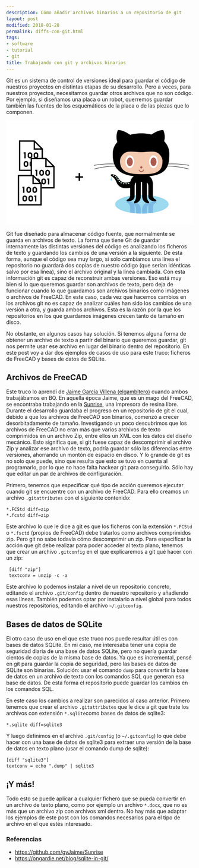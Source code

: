 ```yaml
---
description: Cómo añadir archivos binarios a un repositorio de git
layout: post
modified: 2018-01-28
permalink: diffs-con-git.html
tags:
- software
- tutorial
- git
title: Trabajando con git y archivos binarios
---
```


Git es un sistema de control de versiones ideal para guardar el código de nuestros proyectos en distintas etapas de su desarrollo. Pero a veces, para nuestros proyectos, necesitamos guardar otros archivos que no son código. Por ejemplo, si diseñamos una placa o un robot, querremos guardar también las fuentes de los esquemáticos de la placa o de las piezas que lo componen.

![Octocat al rescate!](/img/blog/2018-01-28/header.png)

Git fue diseñado para almacenar código fuente, que normalmente se guarda en archivos de texto. La forma que tiene Git de guardar internamente las distintas versiones del código es analizando los ficheros de texto y guardando los cambios de una versión a la siguiente. De esta forma, aunque el código sea muy largo, si sólo cambiamos una línea el repositorio no guardará dos copias de nuestro código (que serían idénticas salvo por esa línea), sino el archivo original y la línea cambiada. Con esta  información git es capaz de reconstruir ambas versiones. Eso está muy bien si lo que queremos guardar son archivos de texto, pero deja de funcionar cuando lo que guardamos son archivos binarios como imágenes o archivos de FreeCAD. En este caso, cada vez que hacemos cambios en los archivos git no es capaz de analizar cuáles  han sido los cambios de una versión a otra, y guarda ambos archivos. Esta es la razón por la que los repositorios en los que guardamos imágenes crecen tanto de tamaño en disco.

No obstante, en algunos casos hay solución. Si tenemos alguna forma de obtener un archivo de texto a partir del binario que queremos guardar, git nos permite usar ese archivo en lugar del binario dentro del repositorio. En este post voy a dar dos ejemplos de casos de uso para este truco: ficheros de FreeCAD y bases de datos de SQLite.

## Archivos de FreeCAD
Este truco lo aprendí de [Jaime García Villena (elgambitero)](https://github.com/gvJaime) cuando ambos trabajábamos en BQ. En aquella época Jaime, que es un mago del FreeCAD, se encontraba trabajando en la  [Sunrise](https://github.com/gvJaime/Sunrise), una impresora de resina libre. Durante el desarrollo guardaba el progreso en un repositorio de git el cual, debido a que los archivos de FreeCAD son binarios, comenzó a crecer desorbitadamente de tamaño. Investigando un poco descubrimos que los archivos de FreeCAD no eran más que varios archivos de texto comprimidos en un archivo Zip, entre ellos un XML con los datos del diseño mecánico. Esto significa que, si git fuese capaz de descomprimir el archivo Zip y analizar ese archivo de texto, podría guardar sólo las diferencias entre versiones, ahorrando un montón de espacio en disco. Y lo grande de git es no solo que puede, sino que resulta que esto se tuvo en cuenta al programarlo, por lo que no hace falta hackear git para conseguirlo. Sólo hay que editar un par de archivos de configuración.

Primero, tenemos que especificar qué tipo de acción queremos ejecutar cuando git se encuentre con un archivo de FreeCAD. Para ello creamos un archivo `.gitattributes` con el siguiente contenido:

```
*.FCStd diff=zip
*.fcstd diff=zip
```

 Este archivo lo que le dice a git es que los ficheros con la extensión `*.FCStd` o `*.fsctd` (propios de FreeCAD) debe tratarlos como archivos comprimidos zip. Pero git no sabe todavía cómo descomprimir un zip. Para especificar la acción que git debe realizar para poder acceder al texto plano, tenemos que crear un archivo `.gitconfig` en el que explicaremos a git qué hacer con un zip:

```
 [diff "zip"]
 textconv = unzip -c -a
```

Este archivo lo podemos instalar a nivel de un repositorio concreto, editando el archivo `.git/config` dentro de nuestro repositorio y añadiendo esas líneas. También podemos optar por instalarlo a nivel global para todos nuestros repositorios, editando el archivo `~/.gitconfig`.

## Bases de datos de SQLite
El otro caso de uso en el que este truco nos puede resultar útil es con bases de datos SQLite. En mi caso, me interesaba tener una copia de seguridad diaria de una base de datos SQLite, pero no quería guardar cientos de copias de la misma base de datos. Ya que es incremental, pensé en git para guardar la copia de seguridad, pero las bases de datos de SQLite son binarias. Solución: usar el comando `dump` para convertir la base de datos en un archivo de texto con los comandos SQL que generan esa base de datos. De esta forma el repositorio puede guardar los cambios en los comandos SQL.

En este caso los cambios a realizar son parecidos al caso anterior. Primero tenemos que crear el archivo `.gitattributes` que le dice a git que trate los archivos con extensión `*.sqlite`como bases de datos de sqlite3:

```
*.sqlite diff=sqlite3
```

Y luego definimos en el archivo `.git/config` (o `~/.gitconfig`) lo que debe hacer con una base de datos de sqlite3 para extraer una versión de la base de datos en texto plano (usar el comando dump de sqlite):

```
[diff "sqlite3"]
textconv = echo ".dump" | sqlite3
```

## ¡Y más!
Todo esto se puede aplicar a cualquier fichero que se pueda convertir en un archivo de texto plano, como por ejemplo un archivo `*.docx`, que no es más que un archivo zip con archivos xml dentro. No hay más que adaptar los ejemplos de este post con los comandos necesarios para el tipo de archivo en el que estés interesado.

### Referencias

* https://github.com/gvJaime/Sunrise
* https://ongardie.net/blog/sqlite-in-git/